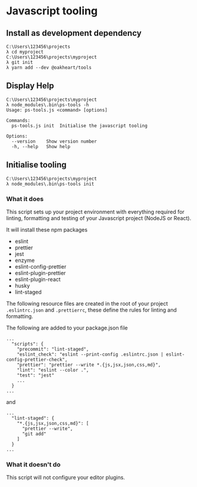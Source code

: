 # Javascript tooling

## Install as development dependency

```
C:\Users\123456\projects
λ cd myproject
C:\Users\123456\projects\myproject
λ git init
λ yarn add --dev @oakheart/tools
```

## Display Help

```
C:\Users\123456\projects\myproject
λ node_modules\.bin\ps-tools -h
Usage: ps-tools.js <command> [options]

Commands:
  ps-tools.js init  Initialise the javascript tooling

Options:
  --version    Show version number
  -h, --help   Show help
```

## Initialise tooling

```
C:\Users\123456\projects\myproject
λ node_modules\.bin\ps-tools init
```

### What it does

This script sets up your project environment with everything required for linting, formatting and testing of your Javascript project (NodeJS or React).

It will install these npm packages

- eslint
- prettier
- jest
- enzyme
- eslint-config-prettier
- eslint-plugin-prettier
- eslint-plugin-react
- husky
- lint-staged

The following resource files are created in the root of your project `.eslintrc.json` and `.prettierrc`, these define the rules for linting and formatting.

The following are added to your package.json file

```
...
  "scripts": {
    "precommit": "lint-staged",
    "eslint_check": "eslint --print-config .eslintrc.json | eslint-config-prettier-check",
    "prettier": "prettier --write *.{js,jsx,json,css,md}",
    "lint": "eslint --color .",
    "test": "jest"
    ...
  }
...
```

and

```
...
  "lint-staged": {
    "*.{js,jsx,json,css,md}": [
      "prettier --write",
      "git add"
    ]
  }
...
```

### What it doesn't do

This script will not configure your editor plugins.
